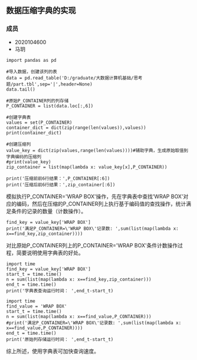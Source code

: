## 数据压缩字典的实现
### 成员
- 2020104600
- 马玥

```{python}
import pandas as pd 

#导入数据，创建该列的表
data = pd.read_table('D:/graduate/大数据计算机基础/思考题/part.tbl',sep='|',header=None) 
data.tail() 

#原始P_CONTAINER列的列存储
P_CONTAINER = list(data.loc[:,6])

#创建字典表
values = set(P_CONTAINER)
container_dict = dict(zip(range(len(values)),values))
print(container_dict) 

#创建压缩列
value_key = dict(zip(values,range(len(values))))#辅助字典，生成原始取值到字典编码的压缩列
#print(value_key)
zip_container = list(map(lambda x: value_key[x],P_CONTAINER))

print('压缩前前6行结果：',P_CONTAINER[:6]) 
print('压缩后前6行结果：',zip_container[:6]) 
```

模拟执行P_CONTAINER='WRAP BOX'操作，先在字典表中查找'WRAP BOX'对应的编码，然后在压缩的P_CONTAINER列上执行基于编码值的查找操作，统计满足条件的记录的数量（计数操作）。

```{python}
find_key = value_key['WRAP BOX']
print('满足P_CONTAINER=\'WRAP BOX\'记录数: ',sum(list(map(lambda x: x==find_key,zip_container))))   
```

对比原始P_CONTAINER列上的P_CONTAINER='WRAP BOX'条件计数操作过程，简要说明使用字典表的好处。

```{python}
import time 
find_key = value_key['WRAP BOX']
start_t = time.time() 
n = sum(list(map(lambda x: x==find_key,zip_container)))
end_t = time.time() 
print('字典表查询运行时间： ',end_t-start_t)  

import time  
find_value = 'WRAP BOX' 
start_t = time.time() 
n = sum(list(map(lambda x: x==find_value,P_CONTAINER)))
#print('满足P_CONTAINER=\'WRAP BOX\'记录数: ',sum(list(map(lambda x: x==find_value,P_CONTAINER))))   
end_t = time.time() 
print('原始列存储运行时间： ',end_t-start_t)  
```

综上所述，使用字典表可加快查询速度。
